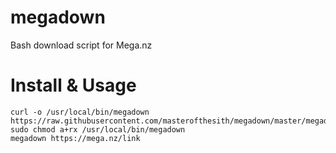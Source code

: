 # megadown
Bash download script for Mega.nz

# Install & Usage
```
curl -o /usr/local/bin/megadown https://raw.githubusercontent.com/masterofthesith/megadown/master/megadown
sudo chmod a+rx /usr/local/bin/megadown
megadown https://mega.nz/link
```
